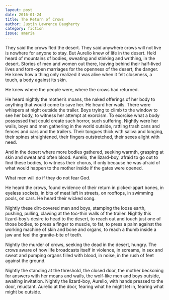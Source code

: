 ```yaml
---
layout: post 
date: 2016-01-24
title: The Return of Crows
author: Justin Lawrence Daugherty
category: fiction
issue: ameria
---
```

They said the crows fled the desert. They said anywhere crows will not live is nowhere for anyone to stay. But Aurelio knew of life in the desert. He’d heard of mountains of bodies, sweating and stinking and writhing, in the desert. Stories of men and women out there, leaving behind their half-lived lives and torn-open marriages for the openness of the desert, the danger. He knew how a thing only realized it was alive when it felt closeness, a touch, a body against its skin.

He knew where the people were, where the crows had returned.

He heard nightly the mother’s moans, the naked offerings of her body to anything that would come to save her. He heard her wails. There were whispers at night outside the trailer. Boys trying to climb to the window to see her body, to witness her attempt at exorcism. To exorcise what a body possessed that could create such horror, such suffering. Nightly were her wails, boys and men gathering in the world outside, rattling trash cans and fences and cars and the trailers. Their tongues thick with saliva and longing, their spines straightened, their fingers outstretched, their sexes alight with need.

And in the desert where more bodies gathered, seeking warmth, grasping at skin and sweat and often blood. Aurelio, the lizard-boy, afraid to go out to find these bodies, to witness their chorus, if only because he was afraid of what would happen to the mother inside if the gates were opened.

What men will do if they do not fear God.

He heard the crows, found evidence of their return in picked-apart bones, in eyeless sockets, in bits of meat left in streets, on rooftops, in swimming pools, on cars. He heard their wicked song.

Nightly these dirt-covered men and boys, stamping the loose earth, pushing, pulling, clawing at the too-thin walls of the trailer. Nightly this lizard-boy’s desire to head to the desert, to reach out and touch just one of those bodies, to press a finger to muscle, to fat, to press a palm against the working machine of skin and bone and organs, to reach a thumb inside a jaw and feel the granite-bite of teeth.

Nightly the murder of crows, seeking the dead in the desert, hungry. The crows aware of how life broadcasts itself in violence, in screams, in sex and sweat and pumping organs filled with blood, in noise, in the rush of feet against the ground.

Nightly the standing at the threshold, the closed door, the mother beckoning for answers with her moans and wails, the wolf-like men and boys outside, awaiting invitation. Nightly the lizard-boy, Aurelio, with hands pressed to the door, reluctant. Aurelio at the door, fearing what he might let in, fearing what might be outside.